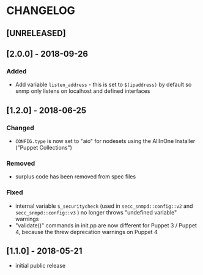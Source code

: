 # CHANGELOG
## [UNRELEASED]

## [2.0.0] - 2018-09-26
### Added
* Add variable `listen_address` - this is set to `$(ipaddress)` by default so snmp only listens on localhost and defined interfaces

## [1.2.0] - 2018-06-25
### Changed
* `CONFIG.type` is now set to "aio" for nodesets using the AllInOne Installer ("Puppet Collections")

### Removed
* surplus code has been removed from spec files

### Fixed
* internal variable `$_securitycheck` (used in `secc_snmpd::config::v2` and `secc_snmpd::config::v3` ) no longer throws "undefined variable" warnings
* "validate()" commands in init.pp are now different for Puppet 3 / Puppet 4, because the threw deprecation warnings on Puppet 4

## [1.1.0] - 2018-05-21
* initial public release

